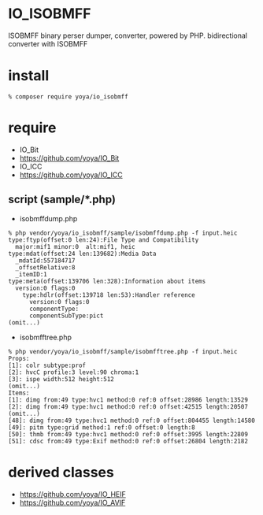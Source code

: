 IO_ISOBMFF
======

ISOBMFF binary perser dumper, converter, powered by PHP.
bidirectional converter with ISOBMFF

# install

```
% composer require yoya/io_isobmff
```

# require

- IO_Bit
 - https://github.com/yoya/IO_Bit
- IO_ICC
 - https://github.com/yoya/IO_ICC

## script (sample/*.php)

- isobmffdump.php

```
% php vendor/yoya/io_isobmff/sample/isobmffdump.php -f input.heic
type:ftyp(offset:0 len:24):File Type and Compatibility
  major:mif1 minor:0  alt:mif1, heic
type:mdat(offset:24 len:139682):Media Data
  _mdatId:557184717
  _offsetRelative:8
  _itemID:1
type:meta(offset:139706 len:328):Information about items
  version:0 flags:0
    type:hdlr(offset:139718 len:53):Handler reference
      version:0 flags:0
      componentType:
      componentSubType:pict
(omit...)
```

- isobmfftree.php

```
% php vendor/yoya/io_isobmff/sample/isobmfftree.php -f input.heic
Props:
[1]: colr subtype:prof
[2]: hvcC profile:3 level:90 chroma:1
[3]: ispe width:512 height:512
(omit...)
Items:
[1]: dimg from:49 type:hvc1 method:0 ref:0 offset:28986 length:13529
[2]: dimg from:49 type:hvc1 method:0 ref:0 offset:42515 length:20507
(omit...)
[48]: dimg from:49 type:hvc1 method:0 ref:0 offset:804455 length:14580
[49]: pitm type:grid method:1 ref:0 offset:0 length:8
[50]: thmb from:49 type:hvc1 method:0 ref:0 offset:3995 length:22809
[51]: cdsc from:49 type:Exif method:0 ref:0 offset:26804 length:2182
```

# derived classes

- https://github.com/yoya/IO_HEIF
- https://github.com/yoya/IO_AVIF
